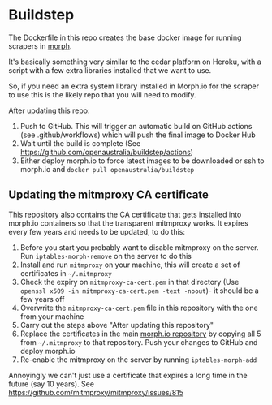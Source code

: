 # Buildstep

The Dockerfile in this repo creates the base docker image for running scrapers in [morph](https://github.com/openaustralia/morph).

It's basically something very similar to the cedar platform on Heroku, with a script with a few extra libraries
installed that we want to use.

So, if you need an extra system library installed in Morph.io for the scraper to use this is the likely repo that you will need
to modify.

After updating this repo:

1. Push to GitHub. This will trigger an automatic build on GitHub actions (see .github/workflows) which will push the final image to Docker Hub
2. Wait until the build is complete (See https://github.com/openaustralia/buildstep/actions)
3. Either deploy morph.io to force latest images to be downloaded or ssh to morph.io and `docker pull openaustralia/buildstep`

## Updating the mitmproxy CA certificate

This repository also contains the CA certificate that gets installed into morph.io containers so that the transparent mitmproxy works. It expires every few years and needs to be updated, to do this:

1. Before you start you probably want to disable mitmproxy on the server. Run `iptables-morph-remove` on the server to do this
2. Install and run `mitmproxy` on your machine, this will create a set of certificates in `~/.mitmproxy`
3. Check the expiry on `mitmproxy-ca-cert.pem` in that directory (Use `openssl x509 -in mitmproxy-ca-cert.pem -text -noout`)- it should be a few years off
4. Overwrite the `mitmproxy-ca-cert.pem` file in this repository with the one from your machine
5. Carry out the steps above "After updating this repository"
6. Replace the certificates in the main [morph.io repository](https://github.com/openaustralia/morph) by copying all 5 from `~/.mitmproxy` to that repository. Push your changes to GitHub and deploy morph.io
7. Re-enable the mitmproxy on the server by running `iptables-morph-add`

Annoyingly we can't just use a certificate that expires a long time in the future (say 10 years). See https://github.com/mitmproxy/mitmproxy/issues/815
